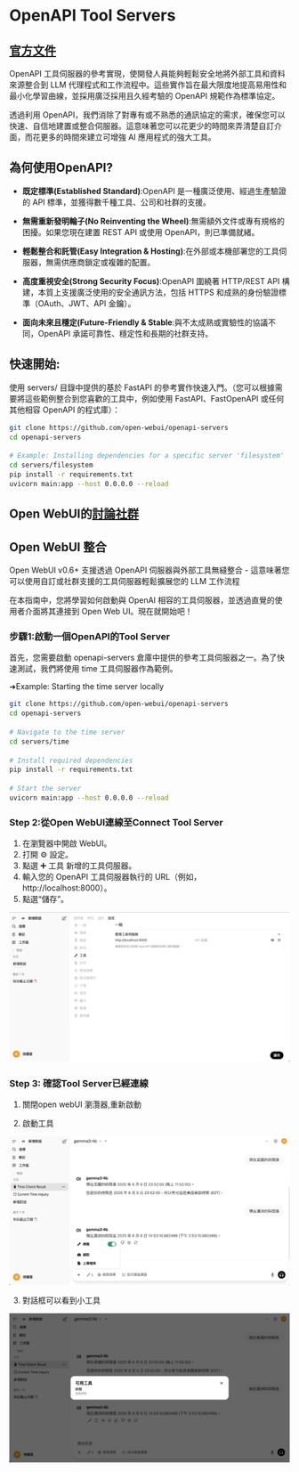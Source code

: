 # OpenAPI Tool Servers
## [官方文件](https://docs.openwebui.com/openapi-servers/)

OpenAPI 工具伺服器的參考實現，使開發人員能夠輕鬆安全地將外部工具和資料來源整合到 LLM 代理程式和工作流程中。這些實作旨在最大限度地提高易用性和最小化學習曲線，並採用廣泛採用且久經考驗的 OpenAPI 規範作為標準協定。

透過利用 OpenAPI，我們消除了對專有或不熟悉的通訊協定的需求，確保您可以快速、自信地建置或整合伺服器。這意味著您可以花更少的時間來弄清楚自訂介面，而花更多的時間來建立可增強 AI 應用程式的強大工具。

## 為何使用OpenAPI?
- **既定標準(Established Standard)**:OpenAPI 是一種廣泛使用、經過生產驗證的 API 標準，並獲得數千種工具、公司和社群的支援。

- **無需重新發​​明輪子(No Reinventing the Wheel)**:無需額外文件或專有規格的困擾。如果您現在建置 REST API 或使用 OpenAPI，則已準備就緒。

- **輕鬆整合和託管(Easy Integration & Hosting)**:在外部或本機部署您的工具伺服器，無需供應商鎖定或複雜的配置。

- **高度重視安全(Strong Security Focus)**:OpenAPI 圍繞著 HTTP/REST API 構建，本質上支援廣泛使用的安全通訊方法，包括 HTTPS 和成熟的身份驗證標準（OAuth、JWT、API 金鑰）。

- **面向未來且穩定(Future-Friendly & Stable**:與不太成熟或實驗性的協議不同，OpenAPI 承諾可靠性、穩定性和長期的社群支持。

## 快速開始:
使用 servers/ 目錄中提供的基於 FastAPI 的參考實作快速入門。（您可以根據需要將這些範例整合到您喜歡的工具中，例如使用 FastAPI、FastOpenAPI 或任何其他相容 OpenAPI 的程式庫）：

```bash
git clone https://github.com/open-webui/openapi-servers
cd openapi-servers

# Example: Installing dependencies for a specific server 'filesystem'
cd servers/filesystem
pip install -r requirements.txt
uvicorn main:app --host 0.0.0.0 --reload
```

## Open WebUI的[討論社群](https://github.com/open-webui/openapi-servers/discussions)

## Open WebUI 整合
Open WebUI v0.6+ 支援透過 OpenAPI 伺服器與外部工具無縫整合 - 這意味著您可以使用自訂或社群支援的工具伺服器輕鬆擴展您的 LLM 工作流程

在本指南中，您將學習如何啟動與 OpenAI 相容的工具伺服器，並透過直覺的使用者介面將其連接到 Open Web UI。現在就開始吧！

### 步驟1:啟動一個OpenAPI的Tool Server
首先，您需要啟動 openapi-servers 倉庫中提供的參考工具伺服器之一。為了快速測試，我們將使用 time 工具伺服器作為範例。

➜Example: Starting the time server locally

```bash
git clone https://github.com/open-webui/openapi-servers
cd openapi-servers

# Navigate to the time server
cd servers/time

# Install required dependencies
pip install -r requirements.txt

# Start the server
uvicorn main:app --host 0.0.0.0 --reload
```

### Step 2:從Open WebUI連線至Connect Tool Server

1. 在瀏覽器中開啟 WebUI。
2. 打開 ⚙️ 設定。
3. 點選 ➕ 工具 新增的工具伺服器。
4. 輸入您的 OpenAPI 工具伺服器執行的 URL（例如，http://localhost:8000）。
5. 點選“儲存”。

![](./images/pic8.png)

### Step 3: 確認Tool Server已經連線

1. 關閉open webUI 瀏灠器,重新啟動

2. 啟動工具

![](./images/pic9.png)

3. 對話框可以看到小工具

![](./images/pic10.png)




